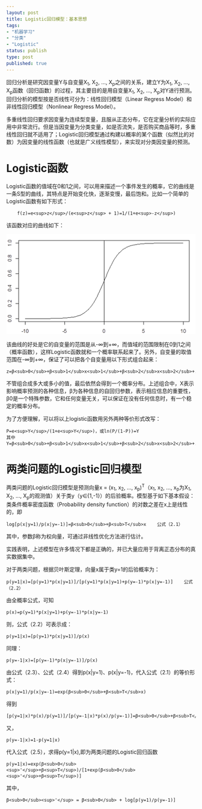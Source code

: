 ```yaml
--- 
layout: post
title: Logistic回归模型：基本思想
tags: 
- "机器学习"
- "分类"
- "Logistic"
status: publish
type: post
published: true
---
```

回归分析是研究因变量Y与自变量X<sub>1</sub>, X<sub>2</sub>, …, X<sub>p</sub>之间的关系，建立Y为X<sub>1</sub>, X<sub>2</sub>, …, X<sub>p</sub>函数（回归函数）的过程，其主要目的是用自变量X<sub>1</sub>, X<sub>2</sub>, …, X<sub>p</sub>对Y进行预测。回归分析的模型按是否线性可分为：线性回归模型（Linear Regress Model）和非线性回归模型（Nonlinear Regress Model）。

多重线性回归要求因变量为连续型变量，且服从正态分布，它在定量分析的实际应用中非常流行。但是当因变量为分类变量，如是否流失，是否购买商品等时，多重线性回归就不适用了；Logistic回归模型通过构建以概率的某个函数（似然比的对数）为因变量的线性函数（也就是广义线性模型），来实现对分类因变量的预测。

# Logistic函数

Logistic函数的值域在0和1之间，可以用来描述一个事件发生的概率，它的曲线是一条S型的曲线，其特点是开始变化快，逐渐变慢，最后饱和。比如一个简单的Logistic函数有如下形式：

        f(z)=e<sup>z</sup>/(e<sup>z</sup> + 1)=1/(1+e<sup>-z</sup>)

该函数对应的曲线如下：

![LR](/upload/pic/2012-09-27-lr-curve.png "")

该曲线的好处是它的自变量的范围是从-∞到+∞，而值域的范围限制在0到1之间（概率函数），这样Logistic函数就和一个概率联系起来了。另外，自变量的取值范围在-∞到+∞，保证了可以把各个自变量用以下形式组合起来：

    z=β<sub>0</sub>+β<sub>1</sub>x<sub>1</sub>+β<sub>2</sub>x<sub>2</sub>+...+β<sub>k</sub>x<sub>k</sub>

不管组合成多大或多小的值，最后依然会得到一个概率分布。上述组合中，X表示影响概率预测的各种信息，β为各种信息的自回归参数，表示相应信息的重要性，β0是一个特殊参数，它和任何变量无关，可以保证在没有任何信息时，有一个稳定的概率分布。

为了方便理解，可以将以上logistic函数用另外两种等价形式改写：

    P=e<sup>Y</sup>/(1+e<sup>Y</sup>)，或ln(P/(1-P))=Y
    其中Y=β<sub>0</sub>+β<sub>1</sub>x<sub>1</sub>+β<sub>2</sub>x<sub>2</sub>+...+β<sub>k</sub>x<sub>k</sub>

# 两类问题的Logistic回归模型

两类问题的Logistic回归模型是预测向量x = (x<sub>1</sub>, x<sub>2</sub>, …, x<sub>p</sub>)<sup>T</sup>（x<sub>1</sub>, x<sub>2</sub>, …, x<sub>p</sub>为X<sub>1</sub>, X<sub>2</sub>, …, X<sub>p</sub>的观测值）关于类y（y∈{1,-1}）的后验概率。模型基于如下基本假设：类条件概率密度函数（Probability density function）的对数之差在x上是线性的，即

    log[p(x|y=1)/p(x|y=-1)]=β<sub>0</sub>+β<sub>T</sub>x    公式（2.1）

其中，参数β称为权向量，可通过非线性优化方法进行估计。

实践表明，上述模型在许多情况下都是正确的，并已大量应用于背离正态分布的真实数据集中。

对于两类问题，根据贝叶斯定理，向量x属于类y=1的后验概率为：

    p(y=1|x)=[p(y=1)*p(x|y=1)]/[p(y=1)*p(x|y=1)+p(y=-1)*p(x|y=-1)]    公式（2.2）

由全概率公式，可知

    p(x)=p(y=1)*p(x|y=1)+p(y=-1)*p(x|y=-1)

则，公式（2.2）可表示成：

    p(y=1|x)=[p(y=1)*p(x|y=1)]/p(x)

同理：

    p(y=-1|x)=[p(y=-1)*p(x|y=-1)]/p(x)

由公式（2.3）、公式（2.4）得到p(x|y=1)、p(x|y=-1)，代入公式（2.1）的等价形式：

    p(x|y=1)/p(x|y=-1)=exp(β<sub>0</sub>+β<sub>T</sub>x)

得到

    [p(y=1|x)*p(x)/p(y=1)]/[p(y=-1|x)*p(x)/p(y=-1)]=β<sub>0</sub>+β<sub>T</sub>x

又，

    p(y=-1|x)=1-p(y=1|x)

代入公式（2.5），求得p(y=1|x),即为两类问题的Logistic回归函数

    p(y=1|x)=exp(β<sub>0</sub><sup>'</sup>+β<sup>T</sup>)/[1+exp(β<sub>0</sub><sup>'</sup>+β<sup>T</sup>)]

其中，

    β<sub>0</sub><sup>'</sup> = β<sub>0</sub> + log[p(y=1)/p(y=-1)]


